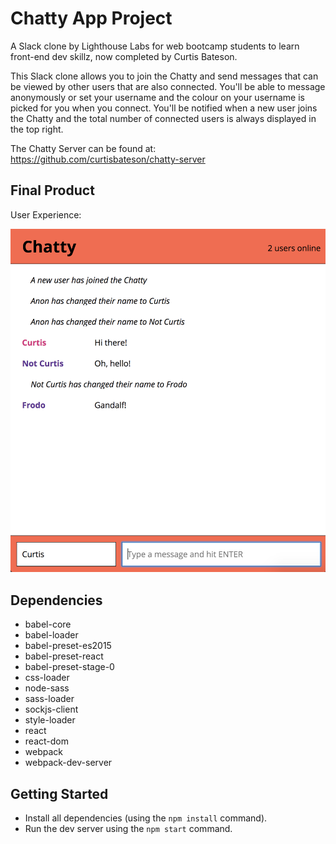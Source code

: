 # Chatty App Project

A Slack clone by Lighthouse Labs for web bootcamp students to learn front-end dev skillz, now completed by Curtis Bateson.

This Slack clone allows you to join the Chatty and send messages that can be viewed by other users that are also connected. You'll be able to message anonymously or set your username and the colour on your username is picked for you when you connect. You'll be notified when a new user joins the Chatty and the total number of connected users is always displayed in the top right.

The Chatty Server can be found at: https://github.com/curtisbateson/chatty-server

## Final Product

User Experience:

!["User Experience"](https://github.com/curtisbateson/chatty/raw/master/user-experience.png)


## Dependencies

- babel-core
- babel-loader
- babel-preset-es2015
- babel-preset-react
- babel-preset-stage-0
- css-loader
- node-sass
- sass-loader
- sockjs-client
- style-loader
- react
- react-dom
- webpack
- webpack-dev-server

## Getting Started

- Install all dependencies (using the `npm install` command).
- Run the dev server using the `npm start` command.
